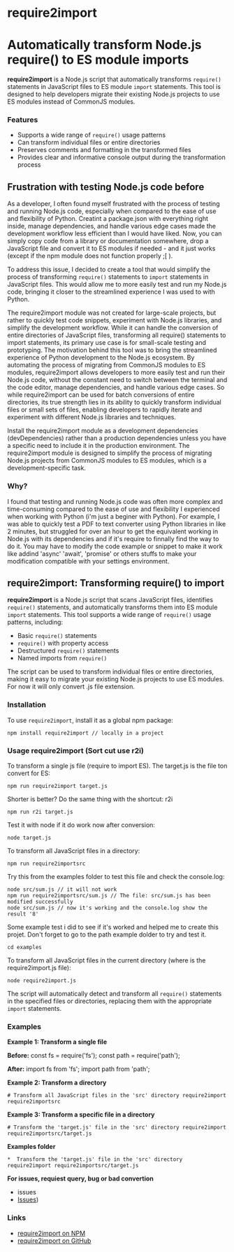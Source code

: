 # require2import
Automatically transform Node.js require() to ES module imports
===============================================================================

**require2import** is a Node.js script that automatically transforms `require()` statements in JavaScript files to ES module `import` statements. This tool is designed to help developers migrate their existing Node.js projects to use ES modules instead of CommonJS modules.

### Features

*   Supports a wide range of `require()` usage patterns
*   Can transform individual files or entire directories
*   Preserves comments and formatting in the transformed files
*   Provides clear and informative console output during the transformation process

Frustration with testing Node.js code before
-------------------------------------

As a developer, I often found myself frustrated with the process of testing and running Node.js code, especially when compared to the ease of use and flexibility of Python. Creatint a package.json with everything right inside, manage dependencies, and handle various edge cases made the development workflow less efficient than I would have liked. Now, you can simply copy code from a library or documentation somewhere, drop a JavaScript file and convert it to ES modules if needed - and it just works (except if the npm module does not function properly ;[ ).

To address this issue, I decided to create a tool that would simplify the process of transforming `require()` statements to `import` statements in JavaScript files. This would allow me to more easily test and run my Node.js code, bringing it closer to the streamlined experience I was used to with Python.

The require2import module was not created for large-scale projects, but rather to quickly test code snippets, experiment with Node.js libraries, and simplify the development workflow. While it can handle the conversion of entire directories of JavaScript files, transforming all require() statements to import statements, its primary use case is for small-scale testing and prototyping.
The motivation behind this tool was to bring the streamlined experience of Python development to the Node.js ecosystem. By automating the process of migrating from CommonJS modules to ES modules, require2import allows developers to more easily test and run their Node.js code, without the constant need to switch between the terminal and the code editor, manage dependencies, and handle various edge cases.
So while require2import can be used for batch conversions of entire directories, its true strength lies in its ability to quickly transform individual files or small sets of files, enabling developers to rapidly iterate and experiment with different Node.js libraries and techniques.

Install the require2import module as a development dependencies (devDependencies) rather than a production dependencies unless you have a specific need to include it in the production environment. The require2import module is designed to simplify the process of migrating Node.js projects from CommonJS modules to ES modules, which is a development-specific task.

### Why?
I found that testing and running Node.js code was often more complex and time-consuming compared to the ease of use and flexibility I experienced when working with Python (i'm just a beginer with Python). For example, I was able to quickly test a PDF to text converter using Python libraries in like 2 minutes, but struggled for over an hour to get the equivalent working in Node.js with its dependencies and if it's require to finnally find the way to do it. 
You may have to modify the code example or snippet to make it work like addind 'async' 'await', 'promise' or others stuffs to make your modification compatible with your settings environment.

require2import: Transforming require() to import
------------------------------------------------

**require2import** is a Node.js script that scans JavaScript files, identifies `require()` statements, and automatically transforms them into ES module `import` statements. This tool supports a wide range of `require()` usage patterns, including:

*   Basic `require()` statements
*   `require()` with property access
*   Destructured `require()` statements
*   Named imports from `require()`

The script can be used to transform individual files or entire directories, making it easy to migrate your existing Node.js projects to use ES modules.
For now it will only convert .js file extension.

### Installation

To use `require2import`, install it as a global npm package:

    npm install require2import // locally in a project

### Usage require2import (Sort cut use r2i)

To transform a single js file (require to import ES). The target.js is the file ton convert for ES:

    npm run require2import target.js

Shorter is better? Do the same thing with the shortcut: r2i

    npm run r2i target.js

Test it with node if it do work now after conversion:

    node target.js 

To transform all JavaScript files in a directory:

    npm run require2importsrc 

Try this from the examples folder to test this file and check the console.log:

    node src/sum.js // it will not work
    npm run require2importsrc/sum.js // The file: src/sum.js has been modified successfully
    node src/sum.js // now it's working and the console.log show the result '8'

Some example test i did to see if it's worked and helped me to create this projet.
Don't forget to go to the path example dolder to try and test it. 

    cd examples


To transform all JavaScript files in the current directory (where is the require2import.js file):

    node require2import.js


The script will automatically detect and transform all `require()` statements in the specified files or directories, replacing them with the appropriate `import` statements.

### Examples

**Example 1: Transform a single file**

**Before:**
const fs = require('fs');
const path = require('path');

**After:**
import fs from 'fs';
import path from 'path';


**Example 2: Transform a directory**

    # Transform all JavaScript files in the 'src' directory require2import require2importsrc 

**Example 3: Transform a specific file in a directory**

    # Transform the 'target.js' file in the 'src' directory require2import require2importsrc/target.js 

**Examples folder**

    *  Transform the 'target.js' file in the 'src' directory require2import require2importsrc/target.js 

**For issues, requiest query, bug or bad convertion**
*   issues
*   [Issues](https://github.com/onigetoc/require2import/issues))


### Links

*   [require2import on NPM](https://www.npmjs.com/package/require2import)
*   [require2import on GitHub](https://github.com/your-username/require2import)
